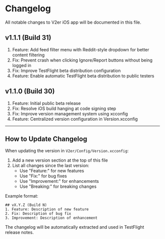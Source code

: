 # Changelog

All notable changes to V2er iOS app will be documented in this file.

## v1.1.1 (Build 31)
1. Feature: Add feed filter menu with Reddit-style dropdown for better content filtering
2. Fix: Prevent crash when clicking Ignore/Report buttons without being logged in
3. Fix: Improve TestFlight beta distribution configuration
4. Feature: Enable automatic TestFlight beta distribution to public testers

## v1.1.0 (Build 30)
1. Feature: Initial public beta release
2. Fix: Resolve iOS build hanging at code signing step
3. Fix: Improve version management system using xcconfig
4. Feature: Centralized version configuration in Version.xcconfig

---

## How to Update Changelog

When updating the version in `V2er/Config/Version.xcconfig`:

1. Add a new version section at the top of this file
2. List all changes since the last version:
   - Use "Feature:" for new features
   - Use "Fix:" for bug fixes
   - Use "Improvement:" for enhancements
   - Use "Breaking:" for breaking changes

Example format:
```
## vX.Y.Z (Build N)
1. Feature: Description of new feature
2. Fix: Description of bug fix
3. Improvement: Description of enhancement
```

The changelog will be automatically extracted and used in TestFlight release notes.
